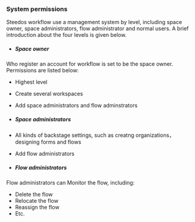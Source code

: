 ### System permissions
Steedos workflow use a management system by level, including space owner, space administrators, flow administrator and normal users. A brief introduction about the four levels is given below.
 - ##### Space owner
 Who register an account for workflow is set to be the space owner. Permissions are listed below:
  - Highest level
  - Create several workspaces
  - Add space administrators and flow adminstrators
 
 - ##### Space administrators
  - All kinds of backstage settings, such as creatng organizations，designing forms and flows
  - Add flow administrators
 
 - ##### Flow administrators
 Flow administrators can Monitor the flow, including:
  - Delete the flow
  - Relocate the flow
  - Reassign the flow
  - Etc.
